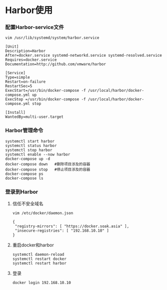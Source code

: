 # Harbor使用

### 配置Harbor-service文件

```shell
vim /usr/lib/systemd/system/harbor.service

[Unit]
Description=Harbor
After=docker.service systemd-networkd.service systemd-resolved.service
Requires=docker.service
Documentation=http://github.com/vmware/harbor

[Service]
Type=simple
Restart=on-failure
RestartSec=5
ExecStart=/usr/bin/docker-compose -f /usr/local/harbor/docker-compose.yml up
ExecStop =/usr/bin/docker-compose -f /usr/local/harbor/docker-compose.yml stop

[Install]
WantedBy=multi-user.target
```



### Harbor管理命令

```shell
systemctl start harbor
systemctl status harbor
systemctl stop harbor
systemctl enable --now harbor
docker-compose up -d
docker-compose down   #删除项目涉及的容器
docker-compose stop   #停止项目涉及的容器
docker-compose ps
docker-compose ls
```



### 登录到Harbor

1. 信任不安全域名

   ```shell
   vim /etc/docker/daemon.json
   
   {
    "registry-mirrors": [ "https://docker.soak.asia" ],
    "insecure-registries": [ "192.168.10.10" ]
   }
   ```

2. 重启docker和harbor

   ```shell
   systemctl daemon-reload
   systemctl restart docker
   systemctl restart harbor
   ```

3. 登录

   ```shell
   docker login 192.168.10.10
   ```





